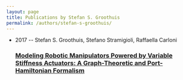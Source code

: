 ```yaml
---
layout: page
title: Publications by Stefan S. Groothuis
permalink: /authors/stefan-s-groothuis/
---
```


<ul class="post-list">
<li><span class='post-meta'>2017 -- Stefan S. Groothuis, Stefano Stramigioli, Raffaella Carloni</span><h3><a class='post-link' href='../../modeling-robotic-manipulators-powered-by-variable-stiffness-actuators-a-graph-theoretic-and-port-hamiltonian-formalism'>Modeling Robotic Manipulators Powered by Variable Stiffness Actuators: A Graph-Theoretic and Port-Hamiltonian Formalism</a></h3></li>

</ul>
